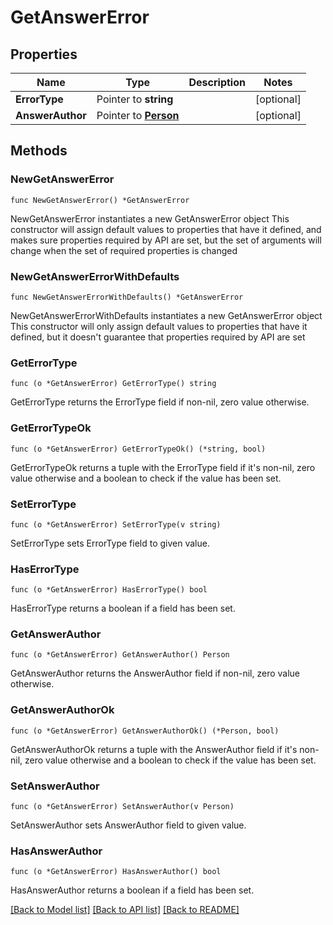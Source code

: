 # GetAnswerError

## Properties

Name | Type | Description | Notes
------------ | ------------- | ------------- | -------------
**ErrorType** | Pointer to **string** |  | [optional] 
**AnswerAuthor** | Pointer to [**Person**](Person.md) |  | [optional] 

## Methods

### NewGetAnswerError

`func NewGetAnswerError() *GetAnswerError`

NewGetAnswerError instantiates a new GetAnswerError object
This constructor will assign default values to properties that have it defined,
and makes sure properties required by API are set, but the set of arguments
will change when the set of required properties is changed

### NewGetAnswerErrorWithDefaults

`func NewGetAnswerErrorWithDefaults() *GetAnswerError`

NewGetAnswerErrorWithDefaults instantiates a new GetAnswerError object
This constructor will only assign default values to properties that have it defined,
but it doesn't guarantee that properties required by API are set

### GetErrorType

`func (o *GetAnswerError) GetErrorType() string`

GetErrorType returns the ErrorType field if non-nil, zero value otherwise.

### GetErrorTypeOk

`func (o *GetAnswerError) GetErrorTypeOk() (*string, bool)`

GetErrorTypeOk returns a tuple with the ErrorType field if it's non-nil, zero value otherwise
and a boolean to check if the value has been set.

### SetErrorType

`func (o *GetAnswerError) SetErrorType(v string)`

SetErrorType sets ErrorType field to given value.

### HasErrorType

`func (o *GetAnswerError) HasErrorType() bool`

HasErrorType returns a boolean if a field has been set.

### GetAnswerAuthor

`func (o *GetAnswerError) GetAnswerAuthor() Person`

GetAnswerAuthor returns the AnswerAuthor field if non-nil, zero value otherwise.

### GetAnswerAuthorOk

`func (o *GetAnswerError) GetAnswerAuthorOk() (*Person, bool)`

GetAnswerAuthorOk returns a tuple with the AnswerAuthor field if it's non-nil, zero value otherwise
and a boolean to check if the value has been set.

### SetAnswerAuthor

`func (o *GetAnswerError) SetAnswerAuthor(v Person)`

SetAnswerAuthor sets AnswerAuthor field to given value.

### HasAnswerAuthor

`func (o *GetAnswerError) HasAnswerAuthor() bool`

HasAnswerAuthor returns a boolean if a field has been set.


[[Back to Model list]](../README.md#documentation-for-models) [[Back to API list]](../README.md#documentation-for-api-endpoints) [[Back to README]](../README.md)


